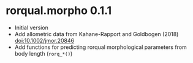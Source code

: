 # rorqual.morpho 0.1.1

* Initial version
* Add allometric data from Kahane-Rapport and Goldbogen (2018) <doi:10.1002/jmor.20846>
* Add functions for predicting rorqual morphological parameters from body length (`rorq_*()`)

